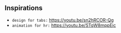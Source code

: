 ## Inspirations

- `design for tabs:` https://youtu.be/sn2hRCOR-Qg
- `animation for hr:` https://youtu.be/STqW8mppEic
